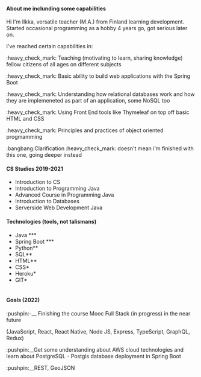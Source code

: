 <h4>About me inclunding some capabilities</h4>
<p>Hi I'm Ilkka, versatile teacher (M.A.) from Finland learning development. Started occasional programming as a hobby 4 years go, got serious later on.</p>

<p>I've reached certain capabilities in:</p>
<p>:heavy_check_mark: Teaching (motivating to learn, sharing knowledge) fellow citizens of all ages on different subjects</p>
<p>:heavy_check_mark: Basic ability to build web applications with the Spring Boot </p>
<p>:heavy_check_mark: Understanding how relational databases work and how they are implemeneted as part of an application, some NoSQL too</p>
<p>:heavy_check_mark: Using Front End tools like Thymeleaf on top off basic HTML and CSS </p>
<p>:heavy_check_mark: Principles and practices of object oriented progmamming </p>
<p>:bangbang:Clarification :heavy_check_mark: doesn't mean i'm finished with this one, going deeper instead</p>

<h4>CS Studies 2019-2021</h4>
<ul>
<li>Introduction to CS</li>
<li>Introduction to Programming Java</li>
<li>Advanced Course in Programming Java</li>
<li>Introduction to Databases</li>
<li>Serverside Web Development Java</li>


</ul

<br>
<h4>Technologies (tools, not talismans)</h4>

<ul>
<li>Java ***</li>
<li>Spring Boot ***</li>
<li>Python**</li>
<li>SQL**</li>
<li>HTML**</li>
<li>CSS*</li>
<li>Heroku*</li>
<li>GIT*</li>
<br>
</ul>

<h4>Goals (2022)</h4>




<p>:pushpin:-__ Finishing the course Mooc Full Stack (in progress) in the near future

(JavaScript, React, React Native, Node JS, Express, TypeScript, GraphQL, Redux)</p>

<p>:pushpin:__Get some understanding about AWS cloud technologies and learn about PostgreSQL - Postgis database deployment in Spring Boot</p>

<p>:pushpin:__REST, GeoJSON</p>



